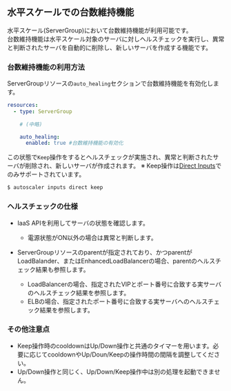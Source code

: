 ## 水平スケールでの台数維持機能

水平スケール(ServerGroup)において台数維持機能が利用可能です。  
台数維持機能は水平スケール対象のサーバに対しヘルスチェックを実行し、異常と判断されたサーバを自動的に削除し、新しいサーバを作成する機能です。

### 台数維持機能の利用方法

ServerGroupリソースの`auto_healing`セクションで台数維持機能を有効化します。

```yaml
resources:
  - type: ServerGroup
    
    # (中略)

    auto_healing:
      enabled: true #台数維持機能の有効化    
```

この状態で`Keep`操作をするとヘルスチェックが実施され、異常と判断されたサーバが削除され、新しいサーバが作成されます。
※ Keep操作は[Direct Inputs](../../inputs/direct)でのみサポートされています。

```bash
$ autoscaler inputs direct keep
```

### ヘルスチェックの仕様

- IaaS APIを利用してサーバの状態を確認します。
    - 電源状態がON以外の場合は異常と判断します。
     
- ServerGroupリソースのparentが指定されており、かつparentがLoadBalander、またはEnhancedLoadBalancerの場合、parentのヘルスチェック結果も参照します。
    - LoadBalancerの場合、指定されたVIPとポート番号に合致する実サーバのヘルスチェック結果を参照します。
    - ELBの場合、指定されたポート番号に合致する実サーバへのヘルスチェック結果を参照します。

### その他注意点

- Keep操作時のcooldownはUp/Down操作と共通のタイマーを用います。必要に応じてcooldownやUp/Doun/Keepの操作時間の間隔を調整してください。
- Up/Down操作と同じく、Up/Down/Keep操作中は別の処理を起動できません。